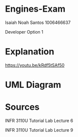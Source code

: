 # Engines-Exam
Isaiah Noah Santos 1006466637

Developer Option 1

# Explanation
https://youtu.be/kRdf5tSAf50

# UML Diagram


# Sources
INFR 3110U Tutorial Lab Lecture 6

INFR 3110U Tutorial Lab Lecture 9

